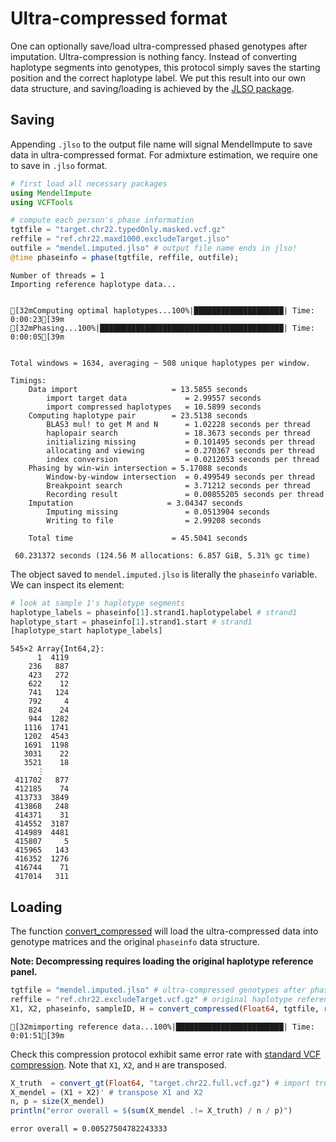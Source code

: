 
# Ultra-compressed format

One can optionally save/load ultra-compressed phased genotypes after imputation. Ultra-compression is nothing fancy. Instead of converting haplotype segments into genotypes, this protocol simply saves the starting position and the correct haplotype label. We put this result into our own data structure, and saving/loading is achieved by the [JLSO package](https://github.com/invenia/JLSO.jl). 

## Saving

Appending `.jlso` to the output file name will signal MendelImpute to save data in ultra-compressed format. For admixture estimation, we require one to save in `.jlso` format.


```julia
# first load all necessary packages
using MendelImpute
using VCFTools

# compute each person's phase information
tgtfile = "target.chr22.typedOnly.masked.vcf.gz"
reffile = "ref.chr22.maxd1000.excludeTarget.jlso"
outfile = "mendel.imputed.jlso" # output file name ends in jlso!
@time phaseinfo = phase(tgtfile, reffile, outfile);
```

    Number of threads = 1
    Importing reference haplotype data...


    [32mComputing optimal haplotypes...100%|████████████████████| Time: 0:00:23[39m
    [32mPhasing...100%|█████████████████████████████████████████| Time: 0:00:05[39m


    Total windows = 1634, averaging ~ 508 unique haplotypes per window.
    
    Timings: 
        Data import                     = 13.5855 seconds
            import target data             = 2.99557 seconds
            import compressed haplotypes   = 10.5899 seconds
        Computing haplotype pair        = 23.5138 seconds
            BLAS3 mul! to get M and N      = 1.02228 seconds per thread
            haplopair search               = 18.3673 seconds per thread
            initializing missing           = 0.101495 seconds per thread
            allocating and viewing         = 0.270367 seconds per thread
            index conversion               = 0.0212053 seconds per thread
        Phasing by win-win intersection = 5.17088 seconds
            Window-by-window intersection  = 0.499549 seconds per thread
            Breakpoint search              = 3.71212 seconds per thread
            Recording result               = 0.00855205 seconds per thread
        Imputation                     = 3.04347 seconds
            Imputing missing               = 0.0513904 seconds
            Writing to file                = 2.99208 seconds
    
        Total time                      = 45.5041 seconds
    
     60.231372 seconds (124.56 M allocations: 6.857 GiB, 5.31% gc time)


The object saved to `mendel.imputed.jlso` is literally the `phaseinfo` variable. We can inspect its element:


```julia
# look at sample 1's haplotype segments
haplotype_labels = phaseinfo[1].strand1.haplotypelabel # strand1
haplotype_start = phaseinfo[1].strand1.start # strand1
[haplotype_start haplotype_labels]
```




    545×2 Array{Int64,2}:
          1  4119
        236   887
        423   272
        622    12
        741   124
        792     4
        824    24
        944  1282
       1116  1741
       1202  4543
       1691  1198
       3031    22
       3521    18
          ⋮  
     411702   877
     412185    74
     413733  3849
     413868   248
     414371    31
     414552  3187
     414989  4481
     415807     5
     415965   143
     416352  1276
     416744    71
     417014   311



## Loading

The function [convert_compressed](https://OpenMendel.github.io/MendelImpute.jl/dev/man/api/#MendelImpute.convert_compressed) will load the ultra-compressed data into genotype matrices and the original `phaseinfo` data structure. 

**Note: Decompressing requires loading the original haplotype reference panel.** 


```julia
tgtfile = "mendel.imputed.jlso" # ultra-compressed genotypes after phasing & imputation
reffile = "ref.chr22.excludeTarget.vcf.gz" # original haplotype reference file
X1, X2, phaseinfo, sampleID, H = convert_compressed(Float64, tgtfile, reffile);
```

    [32mimporting reference data...100%|████████████████████████| Time: 0:01:51[39m


Check this compression protocol exhibit same error rate with [standard VCF compression](https://OpenMendel.github.io/MendelImpute.jl/dev/man/Phasing+and+Imputation/#Step-4:-%28only-for-simulated-data%29-check-imputation-accuracy). Note that `X1`, `X2`, and `H` are transposed. 


```julia
X_truth  = convert_gt(Float64, "target.chr22.full.vcf.gz") # import true genotypes
X_mendel = (X1 + X2)' # transpose X1 and X2
n, p = size(X_mendel)
println("error overall = $(sum(X_mendel .!= X_truth) / n / p)")
```

    error overall = 0.00527504782243333

